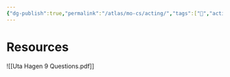 ```yaml
---
{"dg-publish":true,"permalink":"/atlas/mo-cs/acting/","tags":["📍","acting"],"updated":"2024-10-29T18:22:22.352-07:00"}
---
```


# Resources
![[Uta Hagen 9 Questions.pdf]]